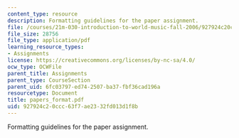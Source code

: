 ```yaml
---
content_type: resource
description: Formatting guidelines for the paper assignment.
file: /courses/21m-030-introduction-to-world-music-fall-2006/927924c20ccc63f7ae2332fd013d1f8b_papers_format.pdf
file_size: 28756
file_type: application/pdf
learning_resource_types:
- Assignments
license: https://creativecommons.org/licenses/by-nc-sa/4.0/
ocw_type: OCWFile
parent_title: Assignments
parent_type: CourseSection
parent_uid: 6fc03797-ed74-2507-ba37-fbf36cad196a
resourcetype: Document
title: papers_format.pdf
uid: 927924c2-0ccc-63f7-ae23-32fd013d1f8b
---
```

Formatting guidelines for the paper assignment.
